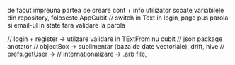 de facut impreuna partea de creare cont + info utilizator 
scoate variabilele din repository, foloseste AppCubit
// switch in Text in login_page
pus parola si email-ul in state
fara validare la parola


// login + register -> utilzare validare in TExtFrom nu cubit 
// json package anotator
// objectBox -> suplimentar (baza de date vectoriale), drift, hive
// prefs.getUser -> 
// internationalizare -> .arb file,  
